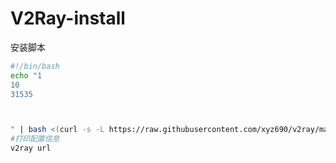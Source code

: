 # V2Ray-install
安装脚本

```bash
#!/bin/bash
echo "1
10
31535



" | bash <(curl -s -L https://raw.githubusercontent.com/xyz690/v2ray/master/install.sh)
#打印配置信息
v2ray url
```
